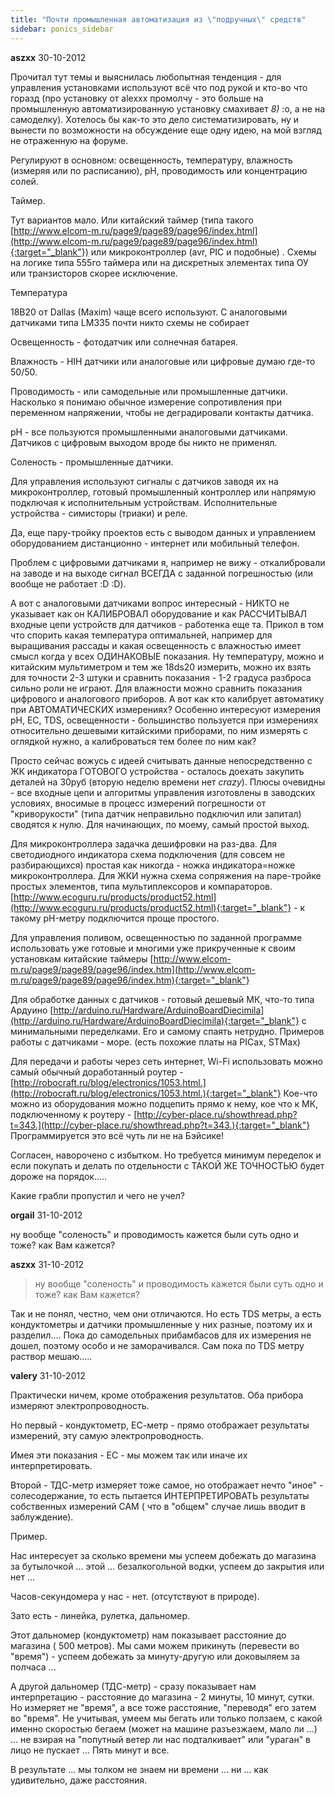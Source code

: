 ```yaml
---
title: "Почти промышленная автоматизация из \"подручных\" средств"
sidebar: ponics_sidebar
---
```


**aszxx** 30-10-2012

Прочитал тут темы и выяснилась любопытная тенденция - для управления установками используют всё что под рукой и кто-во что горазд (про установку от alexxx промолчу - это больше на промышленную автоматизированную установку смахивает *8)* :o, а не на самоделку). Хотелось бы как-то это дело систематизировать, ну и вынести по возможности на обсуждение еще одну идею, на мой взгляд не отраженную на форуме. 

Регулируют в основном: освещенность, температуру, влажность (измеряя или по расписанию), pH, проводимость или концентрацию солей.

Таймер. 

Тут вариантов мало. Или китайский таймер (типа такого [http://www.elcom-m.ru/page9/page89/page96/index.html](http://www.elcom-m.ru/page9/page89/page96/index.html){:target="_blank"}) или микроконтроллер (avr, PIC и подобные) . Схемы на логике типа 555го таймера или на дискретных элементах типа ОУ или транзисторов скорее исключение. 

Температура 

18B20 от Dallas (Maxim) чаще всего используют. С аналоговыми датчиками типа LM335 почти никто схемы не собирает

Освещенность - фотодатчик или солнечная батарея.

Влажность - HIH датчики или аналоговые или цифровые думаю где-то 50/50. 

Проводимость - или самодельные или промышленные датчики. Насколько я понимаю обычное измерение сопротивления при переменном напряжении, чтобы не деградировали контакты датчика.

pH - все пользуются промышленными аналоговыми датчиками. Датчиков с цифровым выходом вроде бы никто не применял.

Соленость - промышленные датчики.

Для управления используют сигналы с датчиков заводя их на микроконтроллер, готовый промышленный контроллер или напрямую подключая к исполнительным устройствам. Исполнительные устройства - симисторы (триаки) и реле.

Да, еще пару-тройку проектов есть с выводом данных и управлением оборудованием дистанционно - интернет или мобильный телефон.

Проблем с цифровыми датчиками я, например не вижу - откалибровали на заводе и на выходе сигнал ВСЕГДА с заданной погрешностью (или вообще не работает :D :D).

А вот с аналоговыми датчиками вопрос интересный - НИКТО не указывает как он КАЛИБРОВАЛ оборудование и как РАССЧИТЫВАЛ входные цепи устройств для датчиков - работенка еще та. Прикол в том что спорить какая температура оптимальней, например для выращивания рассады и какая освещенность с влажностью имеет смысл когда у всех ОДИНАКОВЫЕ показания. Ну температуру, можно и китайским мультиметром и тем же 18ds20 измерить, можно их взять для точности 2-3 штуки и сравнить показания - 1-2 градуса разброса сильно роли не играют. Для влажности можно сравнить показания цифрового и аналогового приборов. А вот как кто калибрует автоматику при АВТОМАТИЧЕСКИХ измерениях? Особенно интересуют измерения pH, EC, TDS, освещенности - большинство пользуется при измерениях относительно дешевыми китайскими приборами, по ним измерять с оглядкой нужно, а калиброваться тем более по ним как? 

Просто сейчас вожусь с идеей считывать данные непосредственно с ЖК индикатора ГОТОВОГО устройства - осталось доехать закупить деталей на 30руб (вторую неделю времени нет *crazy*). Плюсы очевидны - все входные цепи и алгоритмы управления изготовлены в заводских условиях, вносимые в процесс измерений погрешности от "криворукости" (типа датчик неправильно подключил или запитал) сводятся к нулю. Для начинающих, по моему, самый простой выход. 

Для микроконтроллера задачка дешифровки на раз-два. Для светодиодного индикатора схема подключения (для совсем не разбирающихся) простая как никогда - ножка индикатора=ножке микроконтроллера. Для ЖКИ нужна схема сопряжения на паре-тройке простых элементов, типа мультиплексоров и компараторов. [http://www.ecoguru.ru/products/product52.html](http://www.ecoguru.ru/products/product52.html){:target="_blank"} - к такому pH-метру подключится проще простого.

Для управления поливом, освещенностью по заданной программе использовать уже готовые и многими уже прикрученные к своим установкам китайские таймеры [http://www.elcom-m.ru/page9/page89/page96/index.htm](http://www.elcom-m.ru/page9/page89/page96/index.htm){:target="_blank"}

Для обработке данных с датчиков - готовый дешевый МК, что-то типа Ардуино [http://arduino.ru/Hardware/ArduinoBoardDiecimila](http://arduino.ru/Hardware/ArduinoBoardDiecimila){:target="_blank"} с минимальными переделками. Его и самому спаять нетрудно. Примеров работы с датчиками - море. (есть похожие платы на PICах, STMах) 

Для передачи и работы через сеть интернет, Wi-Fi использовать можно самый обычный доработанный роутер - [http://robocraft.ru/blog/electronics/1053.html.](http://robocraft.ru/blog/electronics/1053.html.){:target="_blank"} Кое-что можно из оборудования можно подцепить прямо к нему, кое что к МК, подключенному к роутеру - [http://cyber-place.ru/showthread.php?t=343.](http://cyber-place.ru/showthread.php?t=343.){:target="_blank"} Программируется это всё чуть ли не на Бэйсике!

Согласен, наворочено с избытком. Но требуется минимум переделок и если покупать и делать по отдельности с ТАКОЙ ЖЕ ТОЧНОСТЬЮ будет дороже на порядок..... 

Какие грабли пропустил и чего не учел?


**orgail** 31-10-2012

ну вообще "соленость" и проводимость кажется были суть одно и тоже? как Вам кажется? 


**aszxx** 31-10-2012

> ну вообще "соленость" и проводимость кажется были суть одно и тоже? как Вам кажется?

Так и не понял, честно, чем они отличаются. Но есть TDS метры, а есть кондуктометры и датчики промышленные у них разные, поэтому их и разделил.... Пока до самодельных прибамбасов для их измерения не дошел, поэтому особо и не заморачивался. Сам пока по TDS метру раствор мешаю.....


**valery** 31-10-2012

Практически ничем, кроме отображения результатов. Оба прибора измеряют электропроводность.

Но первый - кондуктометр, ЕС-метр - прямо отображает результаты измерений, эту самую электропроводность.

Имея эти показания - ЕС - мы можем так или иначе их интерпретировать.

Второй - ТДС-метр измеряет тоже самое, но отображает нечто "иное" - солесодержание, то есть пытается ИНТЕРПРЕТИРОВАТЬ результаты собственных измерений САМ ( что в "общем" случае лишь вводит в заблуждение).

Пример.

Нас интересует за сколько времени мы успеем добежать до магазина за бутылочкой ... этой ... безалкогольной водки, успеем до закрытия или нет ...

Часов-секундомера у нас - нет. (отсутствуют в природе).

Зато есть - линейка, рулетка, дальномер.

Этот дальномер (кондуктометр) нам показывает расстояние до магазина ( 500 метров). Мы сами можем прикинуть (перевести во "время") - успеем добежать за минуту-другую или доковыляем за полчаса ...

А другой дальномер (ТДС-метр) - сразу показывает нам интерпретацию - расстояние до магазина - 2 минуты, 10 минут, сутки. Но измеряет не "время", а все тоже расстояние, "переводя" его затем во "время". Не учитывая, умеем мы бегать или только ползаем, с какой именно скоростью бегаем (может на машине разъезжаем, мало ли ...) ... не взирая на "попутный ветер ли нас подталкивает" или "ураган" в лицо не пускает ... Пять минут и все.

В результате ... мы толком не знаем ни времени ... ни ... как удивительно, даже расстояния.


